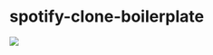 # spotify-clone-boilerplate

![](https://github.com/Kalvium-Program/spotify-clone-boilerplate/blob/main/assets/Spotify%20Web%20UI.png?raw=true)
